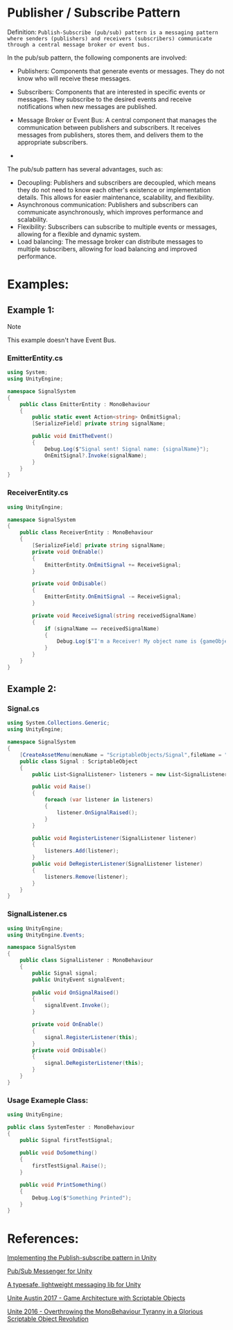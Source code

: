 # Publisher / Subscribe Pattern

Definition: `Publish-Subscribe (pub/sub) pattern is a messaging pattern where senders (publishers) and receivers (subscribers) communicate through a central message broker or event bus.`

In the pub/sub pattern, the following components are involved:
- Publishers: Components that generate events or messages. They do not know who will receive these messages.
- Subscribers: Components that are interested in specific events or messages. They subscribe to the desired events and receive notifications when new messages are published.
- Message Broker or Event Bus: A central component that manages the communication between publishers and subscribers. It receives messages from publishers, stores them, and delivers them to the appropriate subscribers.

- 
The pub/sub pattern has several advantages, such as:
- Decoupling: Publishers and subscribers are decoupled, which means they do not need to know each other's existence or implementation details. This allows for easier maintenance, scalability, and flexibility.
- Asynchronous communication: Publishers and subscribers can communicate asynchronously, which improves performance and scalability.
- Flexibility: Subscribers can subscribe to multiple events or messages, allowing for a flexible and dynamic system.
- Load balancing: The message broker can distribute messages to multiple subscribers, allowing for load balancing and improved performance.

# Examples:

## Example 1:

> [!NOTE]
> This example doesn't have Event Bus.

### EmitterEntity.cs
```C#
using System;
using UnityEngine;

namespace SignalSystem
{
    public class EmitterEntity : MonoBehaviour
    {
        public static event Action<string> OnEmitSignal;
        [SerializeField] private string signalName;

        public void EmitTheEvent()
        {
            Debug.Log($"Signal sent! Signal name: {signalName}");
            OnEmitSignal?.Invoke(signalName);
        }
    }
}
```
### ReceiverEntity.cs
```C#
using UnityEngine;

namespace SignalSystem
{
    public class ReceiverEntity : MonoBehaviour
    {
        [SerializeField] private string signalName;
        private void OnEnable()
        {
            EmitterEntity.OnEmitSignal += ReceiveSignal;
        }

        private void OnDisable()
        {
            EmitterEntity.OnEmitSignal -= ReceiveSignal;
        }

        private void ReceiveSignal(string receivedSignalName)
        {
            if (signalName == receivedSignalName)
            {
                Debug.Log($"I'm a Receiver! My object name is {gameObject.name} and signal was {receivedSignalName}");
            }
        }
    }
}
```

## Example 2:

### Signal.cs
```C#
using System.Collections.Generic;
using UnityEngine;

namespace SignalSystem
{
    [CreateAssetMenu(menuName = "ScriptableObjects/Signal",fileName = "New Signal",order = 2)]
    public class Signal : ScriptableObject
    {
        public List<SignalListener> listeners = new List<SignalListener>();

        public void Raise()
        {
            foreach (var listener in listeners)
            {
                listener.OnSignalRaised();
            }
        }

        public void RegisterListener(SignalListener listener)
        {
            listeners.Add(listener);
        }
        public void DeRegisterListener(SignalListener listener)
        {
            listeners.Remove(listener);
        }
    }
}
```

### SignalListener.cs
```C#
using UnityEngine;
using UnityEngine.Events;

namespace SignalSystem
{
    public class SignalListener : MonoBehaviour
    {
        public Signal signal;
        public UnityEvent signalEvent;
    
        public void OnSignalRaised()
        {
            signalEvent.Invoke();
        }

        private void OnEnable()
        {
            signal.RegisterListener(this);
        }
        private void OnDisable()
        {
            signal.DeRegisterListener(this);
        }
    }
}
```

### Usage Exameple Class:
```C#
using UnityEngine;

public class SystemTester : MonoBehaviour
{
    public Signal firstTestSignal;
    
    public void DoSomething()
    {
        firstTestSignal.Raise();
    }

    public void PrintSomething()
    {
        Debug.Log($"Something Printed");
    }
}
```

# References:
[Implementing the Publish-subscribe pattern in Unity](https://medium.com/@kunaltandon.kt/implementing-the-publish-subscribe-pattern-in-unity-knowledge-scoops-60ca0ac29884)

[Pub/Sub Messenger for Unity](https://github.com/supermax/pubsub)

[A typesafe, lightweight messaging lib for Unity](https://github.com/yankooliveira/signals)

[Unite Austin 2017 - Game Architecture with Scriptable Objects](https://youtu.be/raQ3iHhE_Kk?si=qJPChERmD1eRoGrc)

[Unite 2016 - Overthrowing the MonoBehaviour Tyranny in a Glorious Scriptable Object Revolution](https://youtu.be/6vmRwLYWNRo?si=v1nPAxOrkNhOW8jM)
